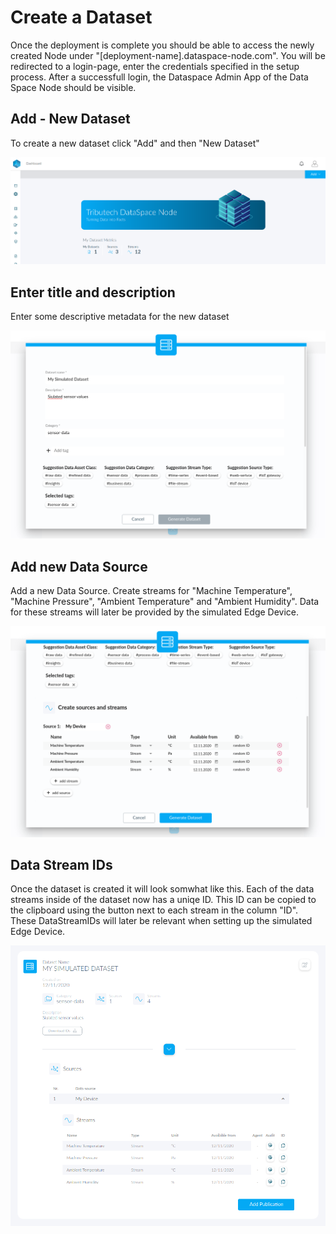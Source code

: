 # Create a Dataset

Once the deployment is complete you should be able to access the newly created Node under "[deployment-name].dataspace-node.com". You will be redirected to a login-page, enter the credentials specified in the setup process. After a successfull login, the Dataspace Admin App of the Data Space Node should be visible.

## Add - New Dataset

To create a new dataset click "Add" and then "New Dataset"

![Node landing page](img/node-landing-page.png)

## Enter title and description

Enter some descriptive metadata for the new dataset

![Create dataset - fill in metadata](img/create-dataset-1.png)

## Add new Data Source

Add a new Data Source. Create streams for "Machine Temperature", "Machine Pressure", "Ambient Temperature" and "Ambient Humidity". Data for these streams will later be provided by the simulated Edge Device.

![Create dataset - enter stream data](img/create-dataset-2.png)

## Data Stream IDs

Once the dataset is created it will look somwhat like this. Each of the data streams inside of the dataset now has a uniqe ID. This ID can be copied to the clipboard using the button next to each stream in the column "ID". These DataStreamIDs will later be relevant when setting up the simulated Edge Device.

![Dataset overview](img/dataset.png)
